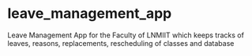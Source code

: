 # leave_management_app

Leave Management App for the Faculty of LNMIIT which keeps tracks of leaves, reasons, replacements, rescheduling of classes and database
